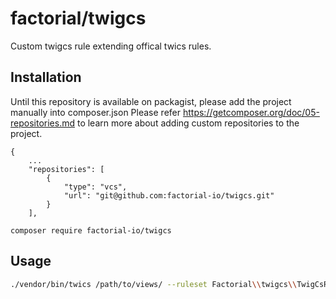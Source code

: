 # factorial/twigcs

Custom twigcs rule extending offical twics rules.


## Installation

Until this repository is available on packagist, please add the project manually into composer.json
Please refer https://getcomposer.org/doc/05-repositories.md to learn more about adding custom repositories to the project.
```
{
    ...
    "repositories": [
        {
            "type": "vcs",
            "url": "git@github.com:factorial-io/twigcs.git"
        }
    ],
```

```
composer require factorial-io/twigcs
```

## Usage

```bash
./vendor/bin/twics /path/to/views/ --ruleset Factorial\\twigcs\\TwigCsRuleset
```